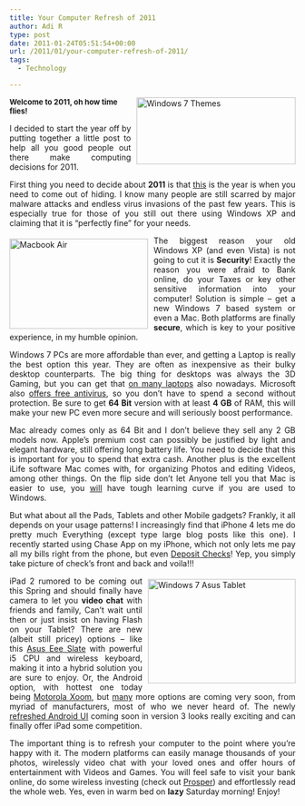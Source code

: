 ```yaml
---
title: Your Computer Refresh of 2011
author: Adi R
type: post
date: 2011-01-24T05:51:54+00:00
url: /2011/01/your-computer-refresh-of-2011/
tags:
  - Technology

---
```

<a href="http://windows.microsoft.com/en-us/windows/downloads/personalize/themes" target="_blank"><img style="background-image: none; border-bottom: 0px; border-left: 0px; margin: 0px 0px 10px 10px; padding-left: 0px; padding-right: 0px; display: inline; float: right; border-top: 0px; border-right: 0px; padding-top: 0px" title="Windows 7 Themes" border="0" alt="Windows 7 Themes" align="right" src="https://i2.wp.com/www.adir1.com/uploads/2011/01/Windows-7-Themes.png?resize=280%2C118" width="280" height="118" data-recalc-dims="1" /></a><font size="2"><strong>Welcome to 2011, oh how time flies!</strong></font>

<p align="justify">
  I decided to start the year off by putting together a little post to help all you good people out there make computing decisions for 2011.
</p>

<p align="justify">
  First thing you need to decide about <strong>2011</strong> is that <u>this</u> is the year is when you need to come out of hiding. I know many people are still scarred by major malware attacks and endless virus invasions of the past few years. This is especially true for those of you still out there using Windows XP and claiming that it is “perfectly fine” for your needs.
</p>

<p align="justify">
  <a href="http://www.apple.com/macbookair/" target="_blank"><img style="background-image: none; border-bottom: 0px; border-left: 0px; margin: 5px 10px 5px 0px; padding-left: 0px; padding-right: 0px; display: inline; float: left; border-top: 0px; border-right: 0px; padding-top: 0px" title="Macbook Air" border="0" alt="Macbook Air" align="left" src="https://i1.wp.com/www.adir1.com/uploads/2011/01/Macbook-Air.png?resize=244%2C159" width="244" height="159" data-recalc-dims="1" /></a>The biggest reason your old Windows XP (and even Vista) is not going to cut it is <strong>Security</strong>! Exactly the reason you were afraid to Bank online, do your Taxes or key other sensitive information into your computer! Solution is simple – get a new Windows 7 based system or even a Mac. Both platforms are finally <strong>secure</strong>, which is key to your positive experience, in my humble opinion.
</p>

<p align="justify">
  Windows 7 PCs are more affordable than ever, and getting a Laptop is really the best option this year. They are often as inexpensive as their bulky desktop counterparts. The big thing for desktops was always the 3D Gaming, but you can get that <a href="http://www.dell.com/us/p/alienware-m11x/pd?refid=alienware-m11x&~ck=mn" target="_blank">on many laptops</a> also nowadays. Microsoft also <a href="http://www.microsoft.com/security_essentials/" target="_blank">offers free antivirus</a>, so you don’t have to spend a second without protection. Be sure to get <strong>64 Bit</strong> version with at least <strong>4 GB</strong> of RAM, this will make your new PC even more secure and will seriously boost performance.
</p>

<p align="justify">
  Mac already comes only as 64 Bit and I don’t believe they sell any 2 GB models now. Apple’s premium cost can possibly be justified by light and elegant hardware, still offering long battery life. You need to decide that this is important for you to spend that extra cash. Another plus is the excellent iLife software Mac comes with, for organizing Photos and editing Videos, among other things. On the flip side don’t let Anyone tell you that Mac is easier to use, you <u>will</u> have tough learning curve if you are used to Windows.
</p>

<p align="justify">
  But what about all the Pads, Tablets and other Mobile gadgets? Frankly, it all depends on your usage patterns! I increasingly find that iPhone 4 lets me do pretty much Everything (except type large blog posts like this one). I recently started using Chase App on my iPhone, which not only lets me pay all my bills right from the phone, but even <a href="https://www.chase.com/index.jsp?pg_name=ccpmapp/shared/assets/page/Chase_Mobile_Banking" target="_blank">Deposit Checks</a>! Yep, you simply take picture of check’s front and back and voila!!!
</p>

<p align="justify">
  <a href="http://www.amazon.com/dp/product/B004HKIIFI/?tag=craftonia-20" target="_blank"><img style="background-image: none; border-bottom: 0px; border-left: 0px; margin: 5px 0px 5px 10px; padding-left: 0px; padding-right: 0px; display: inline; float: right; border-top: 0px; border-right: 0px; padding-top: 0px" title="Windows 7 Asus Tablet" border="0" alt="Windows 7 Asus Tablet" align="right" src="https://i0.wp.com/www.adir1.com/uploads/2011/01/Windows-7-Asus-Tablet.png?resize=260%2C184" width="260" height="184" data-recalc-dims="1" /></a>iPad 2 rumored to be coming out this Spring and should finally have camera to let you <strong>video chat</strong> with friends and family, Can’t wait until then or just insist on having Flash on your Tablet? There are new (albeit still pricey) options – like this <a href="http://www.amazon.com/dp/product/B004HKIIFI/?tag=craftonia-20" target="_blank">Asus Eee Slate</a> with powerful i5 CPU and wireless keyboard, making it into a hybrid solution you are sure to enjoy. Or, the Android option, with hottest one today being <a href="http://www.engadget.com/2011/01/22/motorola-xoom-launching-february-17th-at-best-buy/" target="_blank">Motorola Xoom</a>, but <u>many</u> more options are coming very soon, from myriad of manufacturers, most of who we never heard of. The newly <a href="http://www.engadget.com/2011/01/06/googles-android-3-0-honeycomb-for-tablets-a-guided-tour-of-the/" target="_blank">refreshed Android UI</a> coming soon in version 3 looks really exciting and can finally offer iPad some competition.
</p>

<p align="justify">
  The important thing is to refresh your computer to the point where you’re happy with it. The modern platforms can easily manage thousands of your photos, wirelessly video chat with your loved ones and offer hours of entertainment with Videos and Games. You will feel safe to visit your bank online, do some wireless investing (check out <a href="http://www.prosper.com/" target="_blank">Prosper</a>) and effortlessly read the whole web. Yes, even in warm bed on <strong>lazy</strong> Saturday morning! Enjoy!
</p>